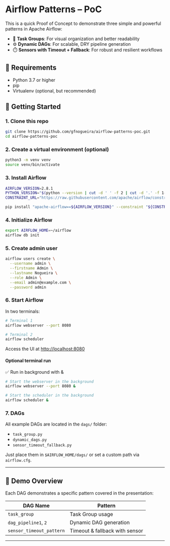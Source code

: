 # Airflow Patterns – PoC

This is a quick Proof of Concept to demonstrate three simple and powerful patterns in Apache Airflow:

- 🧩 **Task Groups**: For visual organization and better readability
- ⚙️ **Dynamic DAGs**: For scalable, DRY pipeline generation
- ⏱️ **Sensors with Timeout + Fallback**: For robust and resilient workflows

## 🔧 Requirements

- Python 3.7 or higher
- pip
- Virtualenv (optional, but recommended)

## 🚀 Getting Started

### 1. Clone this repo

```bash
git clone https://github.com/gfnogueira/airflow-patterns-poc.git
cd airflow-patterns-poc
```

### 2. Create a virtual environment (optional)

```bash
python3 -m venv venv
source venv/bin/activate
```

### 3. Install Airflow

```bash
AIRFLOW_VERSION=2.8.1
PYTHON_VERSION="$(python --version | cut -d ' ' -f 2 | cut -d '.' -f 1-2)"
CONSTRAINT_URL="https://raw.githubusercontent.com/apache/airflow/constraints-${AIRFLOW_VERSION}/constraints-${PYTHON_VERSION}.txt"

pip install "apache-airflow==${AIRFLOW_VERSION}" --constraint "${CONSTRAINT_URL}"
```

### 4. Initialize Airflow

```bash
export AIRFLOW_HOME=~/airflow
airflow db init
```

### 5. Create admin user

```bash
airflow users create \
  --username admin \
  --firstname Admin \
  --lastname Nogueira \
  --role Admin \
  --email admin@example.com \
  --password admin
```

### 6. Start Airflow

In two terminals:

```bash
# Terminal 1
airflow webserver --port 8080

# Terminal 2
airflow scheduler
```

Access the UI at [http://localhost:8080](http://localhost:8080)


#### Optional terminal run

 

✅ Run in background with &

```bash
# Start the webserver in the background
airflow webserver --port 8080 &

# Start the scheduler in the background
airflow scheduler &
```



### 7. DAGs

All example DAGs are located in the `dags/` folder:
- `task_group.py`
- `dynamic_dags.py`
- `sensor_timeout_fallback.py`

Just place them in `$AIRFLOW_HOME/dags/` or set a custom path via `airflow.cfg`.

---

## 🧪 Demo Overview

Each DAG demonstrates a specific pattern covered in the presentation:

| DAG Name               | Pattern                     |
|------------------------|-----------------------------|
| `task_group`           | Task Group usage            |
| `dag_pipeline1`, `2`   | Dynamic DAG generation      |
| `sensor_timeout_pattern` | Timeout & fallback with sensor |

---